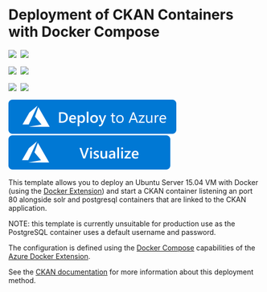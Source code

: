 # Deployment of CKAN Containers with Docker Compose #

<IMG SRC="https://azurequickstartsservice.blob.core.windows.net/badges/docker-ckan/PublicLastTestDate.svg" />&nbsp;
<IMG SRC="https://azurequickstartsservice.blob.core.windows.net/badges/docker-ckan/PublicDeployment.svg" />&nbsp;

<IMG SRC="https://azurequickstartsservice.blob.core.windows.net/badges/docker-ckan/FairfaxLastTestDate.svg" />&nbsp;
<IMG SRC="https://azurequickstartsservice.blob.core.windows.net/badges/docker-ckan/FairfaxDeployment.svg" />&nbsp;

<IMG SRC="https://azurequickstartsservice.blob.core.windows.net/badges/docker-ckan/BestPracticeResult.svg" />&nbsp;
<IMG SRC="https://azurequickstartsservice.blob.core.windows.net/badges/docker-ckan/CredScanResult.svg" />&nbsp;


<a href="https://portal.azure.com/#create/Microsoft.Template/uri/https%3A%2F%2Fraw.githubusercontent.com%2FAzure%2Fazure-quickstart-templates%2Fmaster%2Fdocker-ckan%2Fazuredeploy.json" target="_blank">
	<img src="https://raw.githubusercontent.com/Azure/azure-quickstart-templates/master/1-CONTRIBUTION-GUIDE/images/deploytoazure.svg?sanitize=true"/>
</a>
<a href="http://armviz.io/#/?load=https%3A%2F%2Fraw.githubusercontent.com%2FAzure%2Fazure-quickstart-templates%2Fmaster%2Fdocker-ckan%2Fazuredeploy.json" target="_blank">
    <img src="https://raw.githubusercontent.com/Azure/azure-quickstart-templates/master/1-CONTRIBUTION-GUIDE/images/visualizebutton.svg?sanitize=true"/>
</a>

This template allows you to deploy an Ubuntu Server 15.04 VM with
Docker (using the [Docker Extension][ext]) and start a CKAN container
listening an port 80 alongside solr and postgresql containers that are
linked to the CKAN application.

NOTE: this template is currently unsuitable for production use as the
PostgreSQL container uses a default username and password.

The configuration is defined using the [Docker Compose][compose]
capabilities of the [Azure Docker Extension][ext].

See the [CKAN documentation](ckan_install_docs) for more information
about this deployment method.

[ext]: https://github.com/Azure/azure-docker-extension
[compose]: https://docs.docker.com/compose
[ckan_install_docs]: http://docs.ckan.org/en/latest/maintaining/installing/index.html?highlight=docker

